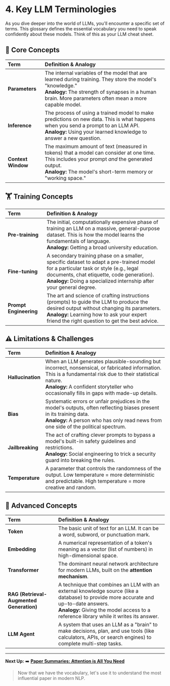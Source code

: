 # 4. Key LLM Terminologies

As you dive deeper into the world of LLMs, you'll encounter a specific set of terms. This glossary defines the essential vocabulary you need to speak confidently about these models. Think of this as your LLM cheat sheet.

## 🎯 Core Concepts

| Term | Definition & Analogy |
| :--- | :--- |
| **Parameters** | The internal variables of the model that are learned during training. They store the model's "knowledge." <br> **Analogy:** The strength of synapses in a human brain. More parameters often mean a more capable model. |
| **Inference** | The process of using a trained model to make predictions on new data. This is what happens when you send a prompt to an LLM API. <br> **Analogy:** Using your learned knowledge to answer a new question. |
| **Context Window** | The maximum amount of text (measured in tokens) that a model can consider at one time. This includes your prompt *and* the generated output. <br> **Analogy:** The model's short-term memory or "working space." |

## 🏋️ Training Concepts

| Term | Definition & Analogy |
| :--- | :--- |
| **Pre-training** | The initial, computationally expensive phase of training an LLM on a massive, general-purpose dataset. This is how the model learns the fundamentals of language. <br> **Analogy:** Getting a broad university education. |
| **Fine-tuning** | A secondary training phase on a smaller, specific dataset to adapt a pre-trained model for a particular task or style (e.g., legal documents, chat etiquette, code generation). <br> **Analogy:** Doing a specialized internship after your general degree. |
| **Prompt Engineering** | The art and science of crafting instructions (prompts) to guide the LLM to produce the desired output without changing its parameters. <br> **Analogy:** Learning how to ask your expert friend the right question to get the best advice. |

## ⚠️ Limitations & Challenges

| Term | Definition & Analogy |
| :--- | :--- |
| **Hallucination** | When an LLM generates plausible-sounding but incorrect, nonsensical, or fabricated information. This is a fundamental risk due to their statistical nature. <br> **Analogy:** A confident storyteller who occasionally fills in gaps with made-up details. |
| **Bias** | Systematic errors or unfair prejudices in the model's outputs, often reflecting biases present in its training data. <br> **Analogy:** A person who has only read news from one side of the political spectrum. |
| **Jailbreaking** | The act of crafting clever prompts to bypass a model's built-in safety guidelines and restrictions. <br> **Analogy:** Social engineering to trick a security guard into breaking the rules. |
| **Temperature** | A parameter that controls the randomness of the output. Low temperature = more deterministic and predictable. High temperature = more creative and random. |

## 🚀 Advanced Concepts

| Term | Definition & Analogy |
| :--- | :--- |
| **Token** | The basic unit of text for an LLM. It can be a word, subword, or punctuation mark. |
| **Embedding** | A numerical representation of a token's meaning as a vector (list of numbers) in high-dimensional space. |
| **Transformer** | The dominant neural network architecture for modern LLMs, built on the **attention mechanism**. |
| **RAG (Retrieval-Augmented Generation)** | A technique that combines an LLM with an external knowledge source (like a database) to provide more accurate and up-to-date answers. <br> **Analogy:** Giving the model access to a reference library while it writes its answer. |
| **LLM Agent** | A system that uses an LLM as a "brain" to make decisions, plan, and use tools (like calculators, APIs, or search engines) to complete multi-step tasks. |

---

**Next Up:** ➡️ **[Paper Summaries: Attention is All You Need](../05-paper-summaries/attention-is-all-you-need.md)**
> Now that we have the vocabulary, let's use it to understand the most influential paper in modern NLP.